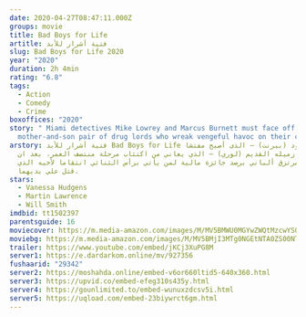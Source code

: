 ```yaml
---
date: 2020-04-27T08:47:11.000Z
groups: movie
title: Bad Boys for Life
artitle: فتية أشرار للأبد
slug: Bad Boys for Life 2020
year: "2020"
duration: 2h 4min
rating: "6.8"
tags:
  - Action
  - Comedy
  - Crime
boxoffices: "2020"
story: " Miami detectives Mike Lowrey and Marcus Burnett must face off against a
  mother-and-son pair of drug lords who wreak vengeful havoc on their city. "
arstory: فتية أشرار للأبد Bad Boys for Life يعود (بيرنت) – الذى أصبح مفتشا-
  للعمل مع زميله القديم (لوري) – الذي يعاني من اكتئاب مرحلة منتصف العمر، بعد ان
  يقوم مرتزق ألباني برصد جائزة مالية لمن يأتي برأس الثنائي انتقاما لأخيه الذي
  قتل علي يديهما.
stars:
  - Vanessa Hudgens
  - Martin Lawrence
  - Will Smith
imdbid: tt1502397
parentsguide: 16
moviecover: https://m.media-amazon.com/images/M/MV5BMWU0MGYwZWQtMzcwYS00NWVhLTlkZTAtYWVjOTYwZTBhZTBiXkEyXkFqcGdeQXVyMTkxNjUyNQ@@._V1_UX182_CR0,0,182,268_AL_.jpg
moviebg: https://m.media-amazon.com/images/M/MV5BMjI3MTg0NGEtNTA0ZS00NThjLTlhYjItNzQxNzAxYjA4Yjk3XkEyXkFqcGdeQXVyNzI1NzMxNzM@._V1_SX1777_CR0,0,1777,999_AL_.jpg
trailer: https://www.youtube.com/embed/jKCj3XuPG8M
server1: https://e.dardarkom.online/mv/927356
fushaarid: "29342"
server2: https://moshahda.online/embed-v6or660ltid5-640x360.html
server3: https://upvid.co/embed-efeg310s435y.html
server4: https://gounlimited.to/embed-wunuxzdcsv5i.html
server5: https://uqload.com/embed-23biywrct6gm.html
---
```

